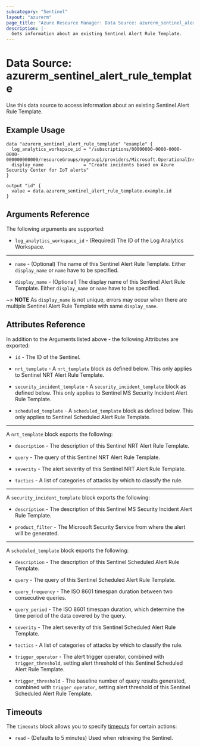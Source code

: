 ```yaml
---
subcategory: "Sentinel"
layout: "azurerm"
page_title: "Azure Resource Manager: Data Source: azurerm_sentinel_alert_rule_template"
description: |-
  Gets information about an existing Sentinel Alert Rule Template.
---
```


# Data Source: azurerm_sentinel_alert_rule_template

Use this data source to access information about an existing Sentinel Alert Rule Template.

## Example Usage

```hcl
data "azurerm_sentinel_alert_rule_template" "example" {
  log_analytics_workspace_id = "/subscriptions/00000000-0000-0000-0000-000000000000/resourceGroups/mygroup1/providers/Microsoft.OperationalInsights/workspaces/workspace1"
  display_name               = "Create incidents based on Azure Security Center for IoT alerts"
}

output "id" {
  value = data.azurerm_sentinel_alert_rule_template.example.id
}
```

## Arguments Reference

The following arguments are supported:

* `log_analytics_workspace_id` - (Required) The ID of the Log Analytics Workspace.

---

* `name` - (Optional) The name of this Sentinel Alert Rule Template. Either `display_name` or `name` have to be specified.

* `display_name` - (Optional) The display name of this Sentinel Alert Rule Template. Either `display_name` or `name` have to be specified.

~> **NOTE** As `display_name` is not unique, errors may occur when there are multiple Sentinel Alert Rule Template with same `display_name`.

## Attributes Reference

In addition to the Arguments listed above - the following Attributes are exported:

* `id` - The ID of the Sentinel.

* `nrt_template` - A `nrt_template` block as defined below. This only applies to Sentinel NRT Alert Rule Template.

* `security_incident_template` - A `security_incident_template` block as defined below. This only applies to Sentinel MS Security Incident Alert Rule Template.

* `scheduled_template` - A `scheduled_template` block as defined below. This only applies to Sentinel Scheduled Alert Rule Template.

---

A `nrt_template` block exports the following:

* `description` - The description of this Sentinel NRT Alert Rule Template.

* `query` - The query of this Sentinel NRT Alert Rule Template.

* `severity` - The alert severity of this Sentinel NRT Alert Rule Template.

* `tactics` - A list of categories of attacks by which to classify the rule.

---

A `security_incident_template` block exports the following:

* `description` - The description of this Sentinel MS Security Incident Alert Rule Template.

* `product_filter` - The Microsoft Security Service from where the alert will be generated.

---

A `scheduled_template` block exports the following:

* `description` - The description of this Sentinel Scheduled Alert Rule Template.

* `query` - The query of this Sentinel Scheduled Alert Rule Template.

* `query_frequency` - The ISO 8601 timespan duration between two consecutive queries.

* `query_period` - The ISO 8601 timespan duration, which determine the time period of the data covered by the query.

* `severity` - The alert severity of this Sentinel Scheduled Alert Rule Template.

* `tactics` - A list of categories of attacks by which to classify the rule.

* `trigger_operator` - The alert trigger operator, combined with `trigger_threshold`, setting alert threshold of this Sentinel Scheduled Alert Rule Template.

* `trigger_threshold` - The baseline number of query results generated, combined with `trigger_operator`, setting alert threshold of this Sentinel Scheduled Alert Rule Template.

## Timeouts

The `timeouts` block allows you to specify [timeouts](https://www.terraform.io/language/resources/syntax#operation-timeouts) for certain actions:

* `read` - (Defaults to 5 minutes) Used when retrieving the Sentinel.
